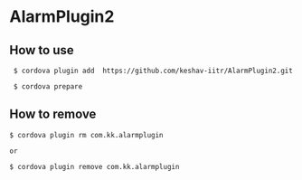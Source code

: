 AlarmPlugin2
============

How to use
------------------

     $ cordova plugin add  https://github.com/keshav-iitr/AlarmPlugin2.git

     $ cordova prepare
     
How to remove
---------------

    $ cordova plugin rm com.kk.alarmplugin
    
    or
    
    $ cordova plugin remove com.kk.alarmplugin
